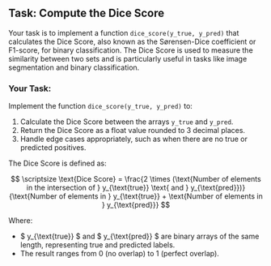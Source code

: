 
## Task: Compute the Dice Score

Your task is to implement a function `dice_score(y_true, y_pred)` that calculates the Dice Score, also known as the Sørensen-Dice coefficient or F1-score, for binary classification. The Dice Score is used to measure the similarity between two sets and is particularly useful in tasks like image segmentation and binary classification.

### Your Task:
Implement the function `dice_score(y_true, y_pred)` to:
1. Calculate the Dice Score between the arrays `y_true` and `y_pred`.
2. Return the Dice Score as a float value rounded to 3 decimal places.
3. Handle edge cases appropriately, such as when there are no true or predicted positives.

The Dice Score is defined as:

$$
\scriptsize
\text{Dice Score} =
\frac{2 \times (\text{Number of elements in the intersection of } y_{\text{true}} \text{ and } y_{\text{pred}})}{\text{Number of elements in } y_{\text{true}} + \text{Number of elements in } y_{\text{pred}}}
$$

Where:
- $ y_{\text{true}} $ and $ y_{\text{pred}} $ are binary arrays of the same length, representing true and predicted labels.
- The result ranges from 0 (no overlap) to 1 (perfect overlap).
